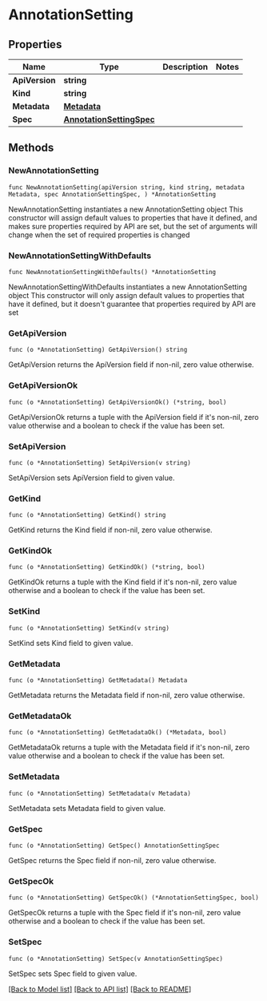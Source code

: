 # AnnotationSetting

## Properties

Name | Type | Description | Notes
------------ | ------------- | ------------- | -------------
**ApiVersion** | **string** |  | 
**Kind** | **string** |  | 
**Metadata** | [**Metadata**](Metadata.md) |  | 
**Spec** | [**AnnotationSettingSpec**](AnnotationSettingSpec.md) |  | 

## Methods

### NewAnnotationSetting

`func NewAnnotationSetting(apiVersion string, kind string, metadata Metadata, spec AnnotationSettingSpec, ) *AnnotationSetting`

NewAnnotationSetting instantiates a new AnnotationSetting object
This constructor will assign default values to properties that have it defined,
and makes sure properties required by API are set, but the set of arguments
will change when the set of required properties is changed

### NewAnnotationSettingWithDefaults

`func NewAnnotationSettingWithDefaults() *AnnotationSetting`

NewAnnotationSettingWithDefaults instantiates a new AnnotationSetting object
This constructor will only assign default values to properties that have it defined,
but it doesn't guarantee that properties required by API are set

### GetApiVersion

`func (o *AnnotationSetting) GetApiVersion() string`

GetApiVersion returns the ApiVersion field if non-nil, zero value otherwise.

### GetApiVersionOk

`func (o *AnnotationSetting) GetApiVersionOk() (*string, bool)`

GetApiVersionOk returns a tuple with the ApiVersion field if it's non-nil, zero value otherwise
and a boolean to check if the value has been set.

### SetApiVersion

`func (o *AnnotationSetting) SetApiVersion(v string)`

SetApiVersion sets ApiVersion field to given value.


### GetKind

`func (o *AnnotationSetting) GetKind() string`

GetKind returns the Kind field if non-nil, zero value otherwise.

### GetKindOk

`func (o *AnnotationSetting) GetKindOk() (*string, bool)`

GetKindOk returns a tuple with the Kind field if it's non-nil, zero value otherwise
and a boolean to check if the value has been set.

### SetKind

`func (o *AnnotationSetting) SetKind(v string)`

SetKind sets Kind field to given value.


### GetMetadata

`func (o *AnnotationSetting) GetMetadata() Metadata`

GetMetadata returns the Metadata field if non-nil, zero value otherwise.

### GetMetadataOk

`func (o *AnnotationSetting) GetMetadataOk() (*Metadata, bool)`

GetMetadataOk returns a tuple with the Metadata field if it's non-nil, zero value otherwise
and a boolean to check if the value has been set.

### SetMetadata

`func (o *AnnotationSetting) SetMetadata(v Metadata)`

SetMetadata sets Metadata field to given value.


### GetSpec

`func (o *AnnotationSetting) GetSpec() AnnotationSettingSpec`

GetSpec returns the Spec field if non-nil, zero value otherwise.

### GetSpecOk

`func (o *AnnotationSetting) GetSpecOk() (*AnnotationSettingSpec, bool)`

GetSpecOk returns a tuple with the Spec field if it's non-nil, zero value otherwise
and a boolean to check if the value has been set.

### SetSpec

`func (o *AnnotationSetting) SetSpec(v AnnotationSettingSpec)`

SetSpec sets Spec field to given value.



[[Back to Model list]](../README.md#documentation-for-models) [[Back to API list]](../README.md#documentation-for-api-endpoints) [[Back to README]](../README.md)



